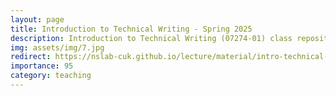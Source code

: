 ```yaml
---
layout: page
title: Introduction to Technical Writing - Spring 2025
description: Introduction to Technical Writing (07274-01) class repository for the Department of Artificial Intelligence at the Catholic University of Korea
img: assets/img/7.jpg
redirect: https://nslab-cuk.github.io/lecture/material/intro-technical-writing/
importance: 95
category: teaching
---
```

